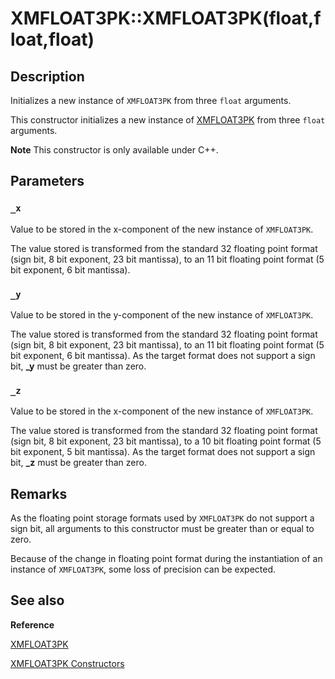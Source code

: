 # XMFLOAT3PK::XMFLOAT3PK(float,float,float)

## Description

Initializes a new instance of `XMFLOAT3PK` from three `float` arguments.

This constructor initializes a new instance of [XMFLOAT3PK](https://learn.microsoft.com/windows/desktop/api/directxpackedvector/ns-directxpackedvector-xmfloat3pk) from three
`float` arguments.

**Note** This constructor is only available under C++.

## Parameters

### `_x`

Value to be stored in the x-component of the new instance of `XMFLOAT3PK`.

The value stored is transformed from the standard 32 floating point format (sign bit,
8 bit exponent, 23 bit mantissa), to an 11 bit floating point format (5 bit exponent,
6 bit mantissa).

### `_y`

Value to be stored in the y-component of the new instance of `XMFLOAT3PK`.

The value stored is transformed from the standard 32 floating point format (sign bit,
8 bit exponent, 23 bit mantissa), to an 11 bit floating point format (5 bit exponent,
6 bit mantissa). As the target format does not support a sign bit, **_y** must be
greater than zero.

### `_z`

Value to be stored in the x-component of the new instance of `XMFLOAT3PK`.

The value stored is transformed from the standard 32 floating point format (sign bit,
8 bit exponent, 23 bit mantissa), to a 10 bit floating point format (5 bit exponent,
5 bit mantissa). As the target format does not support a sign bit, **_z** must be
greater than zero.

## Remarks

As the floating point storage formats used by `XMFLOAT3PK` do not support a sign
bit, all arguments to this constructor must be greater than or equal to zero.

Because of the change in floating point format during the instantiation of an instance of
`XMFLOAT3PK`, some loss of precision can be expected.

## See also

**Reference**

[XMFLOAT3PK](https://learn.microsoft.com/windows/desktop/api/directxpackedvector/ns-directxpackedvector-xmfloat3pk)

[XMFLOAT3PK Constructors](https://learn.microsoft.com/windows/desktop/dxmath/xmfloat3pk-ctor)